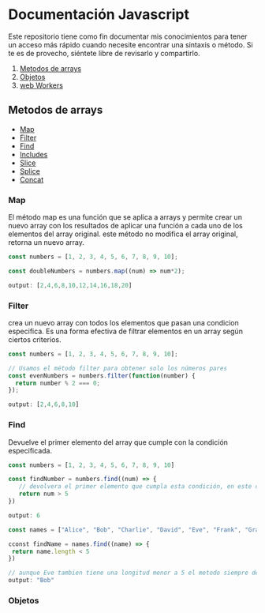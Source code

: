 # Documentación Javascript

Este repositorio tiene como fin documentar mis conocimientos para tener un acceso más rápido cuando necesite encontrar una sintaxis o método. Si te es de provecho, siéntete libre de revisarlo y compartirlo.



1. [Metodos de arrays](#array-methods)
2. [Objetos](#objects)
3. [web Workers](#workers)


<div id="array-methods"></div>

## Metodos de arrays

- [Map](#map)
- [Filter](#filter)
- [Find](#find)
- [Includes](#includes)
- [Slice](#slice)
- [Splice](#splice)
- [Concat](#concat)

<div id="map"></div>

### Map

El método map es una función que se aplica a arrays y permite crear un nuevo array con los resultados de aplicar una función a cada uno de los elementos del array original. este método no modifica el array original, retorna un nuevo array.

```javascript
const numbers = [1, 2, 3, 4, 5, 6, 7, 8, 9, 10];

const doubleNumbers = numbers.map((num) => num*2);

output: [2,4,6,8,10,12,14,16,18,20]
```

<div id="filter"></div>

### Filter

 crea un nuevo array con todos los elementos que pasan una condicion especifica. Es una forma efectiva de filtrar elementos en un array según ciertos criterios.

```javascript
const numbers = [1, 2, 3, 4, 5, 6, 7, 8, 9, 10];

// Usamos el método filter para obtener solo los números pares
const evenNumbers = numbers.filter(function(number) {
  return number % 2 === 0;
});

output: [2,4,6,8,10]
```

<div id="find"></div>

### Find

 Devuelve el primer elemento del array que cumple con la condición especificada.
 
 ```javascript
const numbers = [1, 2, 3, 4, 5, 6, 7, 8, 9, 10]

const findNumber = numbers.find((num) => {
    // devolvera el primer elemento que cumpla esta condición, en este caso el 6
    return num > 5
})

output: 6

const names = ["Alice", "Bob", "Charlie", "David", "Eve", "Frank", "Grace", "Hannah"];

cconst findName = names.find((name) => {
  return name.length < 5
})

// aunque Eve tambien tiene una longitud menor a 5 el metodo siempre devolvera la primer coincidencia
output: "Bob"
```

<div id="objects"></div>

### Objetos

```javascript
```

<div id="workers"></div>